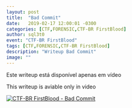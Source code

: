 ```yaml
---
layout: post
title:  "Bad Commit"
date:   2019-02-17 12:00:01 -0300
categories: [CTF,FORENSIC,CTF-BR FirstBlood]
author: sql3t0
event: "CTF-BR FirstBlood"
tags: [CTF,FORENSIC,CTF-BR FirstBlood]
description: "Writeup Bad Commit"
image: ""
---
```


Este writeup está disponível apenas em vídeo

This writeup is aviable only in video

[![CTF-BR FirstBlood - Bad Commit](https://img.youtube.com/vi/NcPLsAr86q4/0.jpg)](https://www.youtube.com/watch?v=NcPLsAr86q4 "CTF-BR FirstBlood - Bad Commit")
